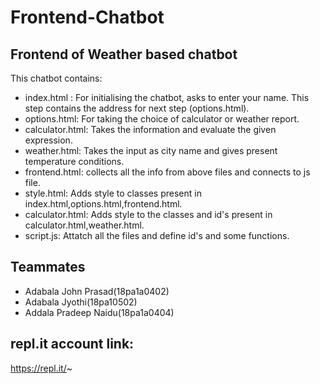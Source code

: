 # Frontend-Chatbot
## Frontend of Weather based chatbot
This chatbot contains:
* index.html : For initialising the chatbot, asks to enter your name. This step contains the address for next step (options.html).
* options.html: For taking the choice of calculator or weather report.
* calculator.html: Takes the information and evaluate the given expression.
* weather.html: Takes the input as city name and gives present temperature conditions.
* frontend.html: collects all the info from above files and connects to js file.
* style.html: Adds style to classes present in index.html,options.html,frontend.html.
* calculator.html: Adds style to the classes and id's present in calculator.html,weather.html.
* script.js: Attatch all the files and define id's and some functions.

## Teammates
* Adabala John Prasad(18pa1a0402)
* Adabala Jyothi(18pa10502)
* Addala Pradeep Naidu(18pa1a0404)


## repl.it account link:
https://repl.it/~
